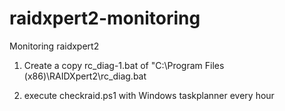 # raidxpert2-monitoring
Monitoring raidxpert2

1. Create a copy rc_diag-1.bat of "C:\Program Files (x86)\RAIDXpert2\rc_diag.bat

2. execute checkraid.ps1 with Windows taskplanner every hour
